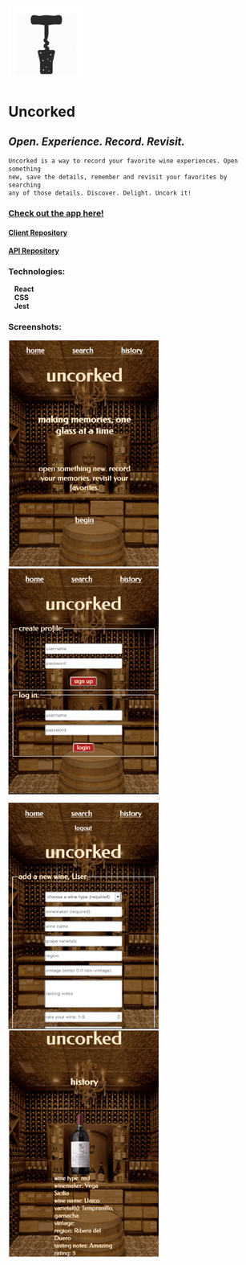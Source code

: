 <img src='./src/images/favicon.png' alt='app icon' width='150'/>

# Uncorked  

## *Open. Experience. Record. Revisit.*

    Uncorked is a way to record your favorite wine experiences. Open something  
    new, save the details, remember and revisit your favorites by searching  
    any of those details. Discover. Delight. Uncork it!

### [Check out the app here!](https://uncorked-client-dqm5m1mwx.vercel.app)  

#### [Client Repository](https://github.com/schism578/uncorked-client.git)
#### [API Repository](https://github.com/schism578/uncorked-api.git)

### Technologies:  
&nbsp;&nbsp;&nbsp;**React**  
&nbsp;&nbsp;&nbsp;**CSS**  
&nbsp;&nbsp;&nbsp;**Jest**

### Screenshots:

<p float='left'>
<img src='./src/images/home.png' alt='screenshot of home page' width='300' height='450'>
<img src='./src/images/login.png' alt='screenshot of login page' width='300' height='450'>
</p>
<p float='left'>
<img src='./src/images/main.png' alt='screenshot of main page' width='300' height='450'>
<img src='./src/images/history.png' alt='screenshot of search results page' width='300' height='450'>
</p>